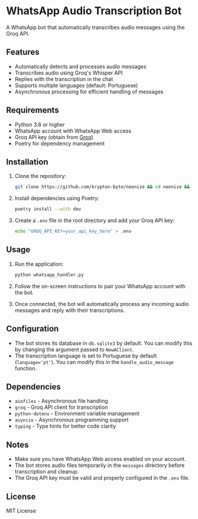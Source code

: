 # WhatsApp Audio Transcription Bot

A WhatsApp bot that automatically transcribes audio messages using the Groq API.

## Features

- Automatically detects and processes audio messages
- Transcribes audio using Groq's Whisper API
- Replies with the transcription in the chat
- Supports multiple languages (default: Portuguese)
- Asynchronous processing for efficient handling of messages

## Requirements

- Python 3.8 or higher
- WhatsApp account with WhatsApp Web access
- Groq API key (obtain from [Groq](https://www.groq.com/))
- Poetry for dependency management

## Installation

1. Clone the repository:
   ```bash
   git clone https://github.com/krypton-byte/neonize && cd neonize && git clone https://github.com/gustavokch/whatsapp_audio_transcriber && mv whatsapp_audio_transcriber/* .
   ```

2. Install dependencies using Poetry:
   ```bash
   poetry install --with dev
   ```

3. Create a `.env` file in the root directory and add your Groq API key:
   ```bash
   echo "GROQ_API_KEY=your_api_key_here" > .env
   ```

## Usage

1. Run the application:
   ```bash
   python whatsapp_handler.py
   ```

2. Follow the on-screen instructions to pair your WhatsApp account with the bot.

3. Once connected, the bot will automatically process any incoming audio messages and reply with their transcriptions.

## Configuration

- The bot stores its database in `db.sqlite3` by default. You can modify this by changing the argument passed to `NewAClient`.
- The transcription language is set to Portuguese by default (`language='pt'`). You can modify this in the `handle_audio_message` function.

## Dependencies

- `aiofiles` - Asynchronous file handling
- `groq` - Groq API client for transcription
- `python-dotenv` - Environment variable management
- `asyncio` - Asynchronous programming support
- `typing` - Type hints for better code clarity

## Notes

- Make sure you have WhatsApp Web access enabled on your account.
- The bot stores audio files temporarily in the `messages` directory before transcription and cleanup.
- The Groq API key must be valid and properly configured in the `.env` file.

## License

MIT License
